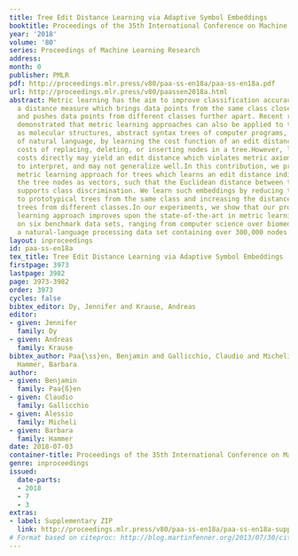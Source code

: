 ```yaml
---
title: Tree Edit Distance Learning via Adaptive Symbol Embeddings
booktitle: Proceedings of the 35th International Conference on Machine Learning
year: '2018'
volume: '80'
series: Proceedings of Machine Learning Research
address: 
month: 0
publisher: PMLR
pdf: http://proceedings.mlr.press/v80/paa-ss-en18a/paa-ss-en18a.pdf
url: http://proceedings.mlr.press/v80/paassen2018a.html
abstract: Metric learning has the aim to improve classification accuracy by learning
  a distance measure which brings data points from the same class closer together
  and pushes data points from different classes further apart. Recent research has
  demonstrated that metric learning approaches can also be applied to trees, such
  as molecular structures, abstract syntax trees of computer programs, or syntax trees
  of natural language, by learning the cost function of an edit distance, i.e. the
  costs of replacing, deleting, or inserting nodes in a tree.However, learning such
  costs directly may yield an edit distance which violates metric axioms, is challenging
  to interpret, and may not generalize well.In this contribution, we propose a novel
  metric learning approach for trees which learns an edit distance indirectly by embedding
  the tree nodes as vectors, such that the Euclidean distance between those vectors
  supports class discrimination. We learn such embeddings by reducing the distance
  to prototypical trees from the same class and increasing the distance to prototypical
  trees from different classes.In our experiments, we show that our proposed metric
  learning approach improves upon the state-of-the-art in metric learning for trees
  on six benchmark data sets, ranging from computer science over biomedical data to
  a natural-language processing data set containing over 300,000 nodes.
layout: inproceedings
id: paa-ss-en18a
tex_title: Tree Edit Distance Learning via Adaptive Symbol Embeddings
firstpage: 3973
lastpage: 3982
page: 3973-3982
order: 3973
cycles: false
bibtex_editor: Dy, Jennifer and Krause, Andreas
editor:
- given: Jennifer
  family: Dy
- given: Andreas
  family: Krause
bibtex_author: Paa{\ss}en, Benjamin and Gallicchio, Claudio and Micheli, Alessio and
  Hammer, Barbara
author:
- given: Benjamin
  family: Paa{ß}en
- given: Claudio
  family: Gallicchio
- given: Alessio
  family: Micheli
- given: Barbara
  family: Hammer
date: 2018-07-03
container-title: Proceedings of the 35th International Conference on Machine Learning
genre: inproceedings
issued:
  date-parts:
  - 2018
  - 7
  - 3
extras:
- label: Supplementary ZIP
  link: http://proceedings.mlr.press/v80/paa-ss-en18a/paa-ss-en18a-supp.zip
# Format based on citeproc: http://blog.martinfenner.org/2013/07/30/citeproc-yaml-for-bibliographies/
---
```

